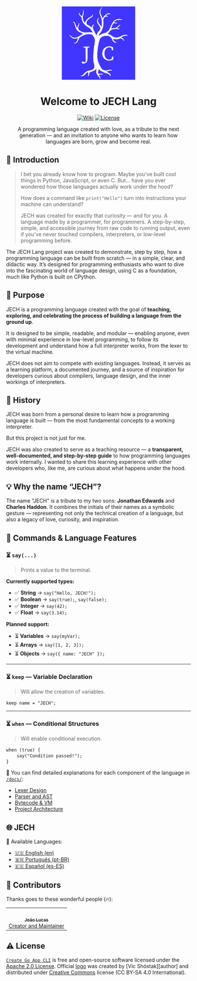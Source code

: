 <div align="center">

[![Create Go App][repo_logo_img]][repo_url]

# Welcome to JECH Lang

[![Wiki][repo_wiki_img]][repo_wiki_url]
[![License][repo_license_img]][repo_license_url]

A programming language created with love, as a tribute to the next generation — and an invitation to anyone who wants to learn how languages are born, grow and become real.

</div>

## 📘 Introduction

> I bet you already know how to program. Maybe you’ve built cool things in Python, JavaScript, or even C. But... have you ever wondered how those languages actually work under the hood?
>
> How does a command like `print("Hello")` turn into instructions your machine can understand?
>
> JECH was created for exactly that curiosity — and for you. A language made by a programmer, for programmers. A step-by-step, simple, and accessible journey from raw code to running output, even if you’ve never touched compilers, interpreters, or low-level programming before.

The JECH Lang project was created to demonstrate, step by step, how a programming language can be built from scratch — in a simple, clear, and didactic way.
It’s designed for programming enthusiasts who want to dive into the fascinating world of language design, using C as a foundation, much like Python is built on CPython.

## 🎯 Purpose

JECH is a programming language created with the goal of **teaching, exploring, and celebrating the process of building a language from the ground up**.

It is designed to be simple, readable, and modular — enabling anyone, even with minimal experience in low-level programming, to follow its development and understand how a full interpreter works, from the lexer to the virtual machine.

JECH does not aim to compete with existing languages. Instead, it serves as a learning platform, a documented journey, and a source of inspiration for developers curious about compilers, language design, and the inner workings of interpreters.

## 📖 History

JECH was born from a personal desire to learn how a programming language is built — from the most fundamental concepts to a working interpreter.

But this project is not just for me.

JECH was also created to serve as a teaching resource — a **transparent, well-documented, and step-by-step guide** to how programming languages work internally. I wanted to share this learning experience with other developers who, like me, are curious about what happens under the hood.

## 💡 Why the name “JECH”?

The name "JECH" is a tribute to my two sons: **Jonathan Edwards** and **Charles Haddon**.
It combines the initials of their names as a symbolic gesture — representing not only the technical creation of a language, but also a legacy of love, curiosity, and inspiration.

## 🧠 Commands & Language Features

### ⏳ `say(...)`

> Prints a value to the terminal.

**Currently supported types:**

* ✅ **String** → `say("Hello, JECH!");`
* ✅ **Boolean** → `say(true);`, `say(false);`
* ✅ **Integer** → `say(42);`
* ✅ **Float** → `say(3.14);`

**Planned support:**

* ⏳ **Variables** → `say(myVar);`
* ⏳ **Arrays** → `say([1, 2, 3]);`
* ⏳ **Objects** → `say({ name: "JECH" });`

---

### ⏳ `keep` — Variable Declaration

> Will allow the creation of variables.

```jc
keep name = "JECH";
```

---

### ⏳ `when` — Conditional Structures

> Will enable conditional execution.

```jc
when (true) {
    say("Condition passed!");
}
```

📂 You can find detailed explanations for each component of the language in [`/docs/`](./docs/):

* [Lexer Design](docs/en/lexer.md)
* [Parser and AST](docs/en/parser.md)
* [Bytecode & VM](docs/en/bytecode.md)
* [Project Architecture](docs/en/architecture.md)

## 🌐 JECH

📘 Available Languages:

* [🇺🇸 English (en)](README.md)
* [🇧🇷 Português (pt-BR)](docs/pt-BR/README.md)
* [🇪🇸 Español (es-ES)](docs/es-ES/README.md)

## 🤝 Contributors

Thanks goes to these wonderful people (🔥):

<table>
  <tr>
    <td align="center"><a href="https://github.com/joaoluke"><img src="https://avatars.githubusercontent.com/u/62743404?v=4?s=100" width="100px;" alt=""/><br /><sub><b>João Lucas</b></sub></a><br /><a href="https://github.com/joaoluke/react-dropdown-tree-select/issues?q=author%3ABaarishRain" title="Bug reports">Creator and Maintainer</a></td>
  </tr>
</table>

## ⚠️ License

[`Create Go App CLI`][repo_url] is free and open-source software licensed under
the [Apache 2.0 License][repo_license_url]. Official [logo][repo_logo_url] was
created by \[Vic Shóstak]\[author] and distributed under
[Creative Commons][repo_cc_url] license (CC BY-SA 4.0 International).

<!-- Repository -->

[repo_url]: https://github.com/create-go-app/cli
[repo_logo_url]: https://github.com/create-go-app/cli/wiki/Logo
[repo_logo_img]: images/jc_logo.png
[repo_license_url]: https://github.com/create-go-app/cli/blob/main/LICENSE
[repo_license_img]: https://img.shields.io/badge/license-Apache_2.0-red?style=for-the-badge&logo=none
[repo_cc_url]: https://creativecommons.org/licenses/by-sa/4.0/
[repo_v2_url]: https://github.com/create-go-app/cli/tree/v2
[repo_v3_url]: https://github.com/create-go-app/cli/tree/v3
[repo_issues_url]: https://github.com/create-go-app/cli/issues
[repo_pull_request_url]: https://github.com/create-go-app/cli/pulls
[repo_discussions_url]: https://github.com/create-go-app/cli/discussions
[repo_releases_url]: https://github.com/create-go-app/cli/releases
[repo_wiki_url]: https://github.com/create-go-app/cli/wiki
[repo_wiki_img]: https://img.shields.io/badge/docs-wiki_page-blue?style=for-the-badge&logo=none
[repo_wiki_faq_url]: https://github.com/create-go-app/cli/wiki/FAQ

